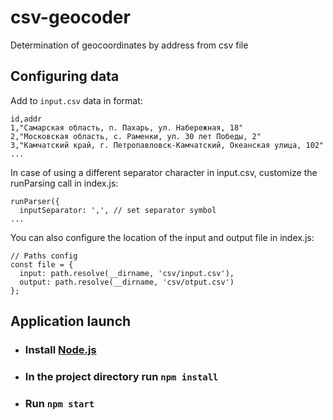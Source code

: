 # csv-geocoder
Determination of geocoordinates by address from csv file

## Configuring data

Add to `input.csv` data in format:

```
id,addr
1,"Самарская область, п. Пахарь, ул. Набережная, 18"
2,"Московская область, с. Раменки, ул. 30 лет Победы, 2"
3,"Камчатский край, г. Петропавловск-Камчатский, Океанская улица, 102"
...
```

In case of using a different separator character in input.csv, customize the runParsing call in index.js:

```
runParser({
  inputSeparator: ',', // set separator symbol
...
```

You can also configure the location of the input and output file in index.js:

```
// Paths config
const file = {
  input: path.resolve(__dirname, 'csv/input.csv'),
  output: path.resolve(__dirname, 'csv/otput.csv')
};
```

## Application launch

* ### Install [Node.js](https://nodejs.org/)
* ### In the project directory run `npm install`
* ### Run `npm start`


